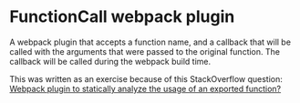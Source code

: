 # FunctionCall webpack plugin

A webpack plugin that accepts a function name, and a callback that will be called with the arguments that were passed to the original function. The callback will be called during the webpack build time.

This was written as an exercise because of this StackOverflow question: [Webpack plugin to statically analyze the usage of an exported function?](https://stackoverflow.com/questions/63041086/webpack-plugin-to-statically-analyze-the-usage-of-an-exported-function)
